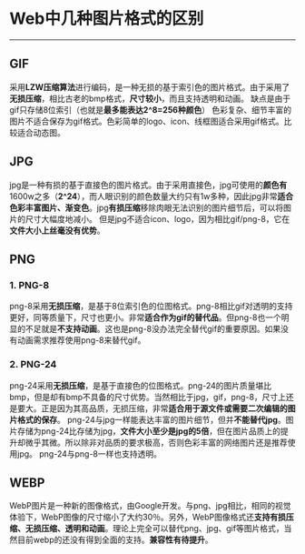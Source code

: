 # **Web中几种图片格式的区别**
***
## GIF
采用**LZW压缩算法**进行编码，是一种无损的基于索引色的图片格式。由于采用了**无损压缩**，相比古老的bmp格式，**尺寸较小**，而且支持透明和动画。
缺点是由于gif只存储8位索引（也就是**最多能表达2^8=256种颜色**）
色彩复杂、细节丰富的图片不适合保存为gif格式。色彩简单的logo、icon、线框图适合采用gif格式。比较适合动态图。
## JPG
jpg是一种有损的基于直接色的图片格式。由于采用直接色，jpg可使用的**颜色有**1600w之多（**2^24**），而人眼识别的颜色数量大约只有1w多种，因此jpg非常**适合色彩丰富图片、渐变色**。jpg**有损压缩**移除肉眼无法识别的图片细节后，可以将图片的尺寸大幅度地减小。
但是jpg不适合icon、logo，因为相比gif/png-8，它在**文件大小上丝毫没有优势**。
## PNG
### 1. PNG-8
png-8采用**无损压缩**，是基于8位索引色的位图格式。png-8相比gif对透明的支持更好，同等质量下，尺寸也更小。非常**适合作为gif的替代品**。但png-8也一个明显的不足就是**不支持动画**。这也是png-8没办法完全替代gif的重要原因。如果没有动画需求推荐使用png-8来替代gif。
### 2. PNG-24
png-24采用**无损压缩**，是基于直接色的位图格式。png-24的图片质量堪比bmp，但是却有bmp不具备的尺寸优势。当然相比于jpg，gif，png-8，尺寸上还是要大。正是因为其高品质，无损压缩，非常**适合用于源文件或需要二次编辑的图片格式的保存**。
png-24与jpg一样能表达丰富的图片细节，但并**不能替代jpg**。图片存储为png-24比存储为jpg，**文件大小至少是jpg的5倍**，但在图片品质上的提升却微乎其微。所以除非对品质的要求极高，否则色彩丰富的网络图片还是推荐使用jpg。
png-24与png-8一样也支持透明。
## WEBP
WebP图片是一种新的图像格式，由Google开发。与png、jpg相比，相同的视觉体验下，WebP图像的尺寸缩小了大约30％。另外，WebP图像格式还**支持有损压缩、无损压缩、透明和动画**。理论上完全可以替代png、jpg、gif等图片格式，当然目前webp的还没有得到全面的支持。**兼容性有待提升**。